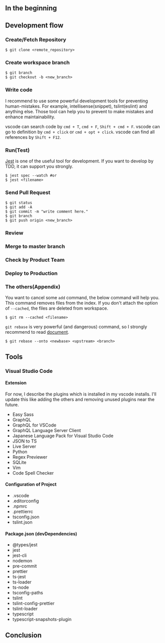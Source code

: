## In the beginning

## Development flow
### Create/Fetch Repository
```
$ git clone <remote_repository>
```
### Create workspace branch
```
$ git branch
$ git checkout -b <new_branch>
```
### Write code
I recommend to use some powerful development tools for preventing human-mistakes.
For example, intellisense(snippet), tslint(eslint) and anything else.
Those tool can help you to prevent to make mistakes and enhance maintainability.

vscode can search code by `cmd + T`, `cmd + F`, `Shift + cmd + F`.
vscode can go to definition by `cmd + click` or `cmd + opt + click`.
vscode can find all references by `Shift + F12`.

### Run(Test)

[Jest](https://jestjs.io/en/) is one of the useful tool for development.
If you want to develop by TDD, it can support you strongly.
```
$ jest spec --watch #or
$ jest <filename>
```

### Send Pull Request
```
$ git status
$ git add -A
$ git commit -m "write comment here."
$ git branch
$ git push origin <new_branch>
```
### Review
### Merge to master branch
### Check by Product Team
### Deploy to Production

### The others(Appendix)
You want to cancel some `add` command, the below command will help you.
This command removes files from the index.
If you don't attach the option of `--cached`, the files are deleted from workspace.
```
$ git rm --cached <filename>
```

`git rebase` is very powerful (and dangerous) command, so I strongly recommend to read [document](https://git-scm.com/docs/).

```
$ git rebase --onto <newbase> <upstream> <branch>
```

## Tools
### Visual Studio Code
#### Extension
For now, I describe the plugins which is installed in my vscode installs.
I'll update this like adding the others and removing unused plugins near the future.
- Easy Sass
- GraphQL
- GraphQL for VSCode
- GraphQL Language Server Client
- Japanese Language Pack for Visual Studio Code
- JSON to TS
- Live Server
- Python
- Regex Previewer
- SQLite
- Vim
- Code Spell Checker

#### Configuration of Project
- .vscode
- .editorconfig
- .npmrc
- .prettierrc
- tsconfig.json
- tslint.json

#### Package.json (devDependencies)
- @types/jest
- jest
- jest-cli
- nodemon
- pre-commit
- prettier
- ts-jest
- ts-loader
- ts-node
- tsconfig-paths
- tslint
- tslint-config-prettier
- tslint-loader
- typescript
- typescript-snapshots-plugin


## Conclusion

